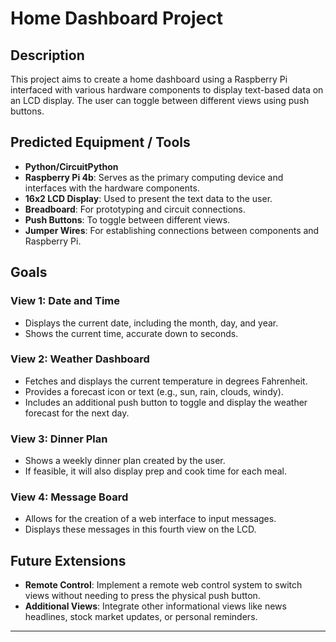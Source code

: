# Home Dashboard Project

## Description
This project aims to create a home dashboard using a Raspberry Pi interfaced with various hardware components to display text-based data on an LCD display. The user can toggle between different views using push buttons.

## Predicted Equipment / Tools
- **Python/CircuitPython**
- **Raspberry Pi 4b**: Serves as the primary computing device and interfaces with the hardware components.
- **16x2 LCD Display**: Used to present the text data to the user.
- **Breadboard**: For prototyping and circuit connections.
- **Push Buttons**: To toggle between different views.
- **Jumper Wires**: For establishing connections between components and Raspberry Pi.

## Goals

### View 1: Date and Time
- Displays the current date, including the month, day, and year.
- Shows the current time, accurate down to seconds.

### View 2: Weather Dashboard
- Fetches and displays the current temperature in degrees Fahrenheit.
- Provides a forecast icon or text (e.g., sun, rain, clouds, windy).
- Includes an additional push button to toggle and display the weather forecast for the next day.

### View 3: Dinner Plan
- Shows a weekly dinner plan created by the user.
- If feasible, it will also display prep and cook time for each meal.

### View 4: Message Board
- Allows for the creation of a web interface to input messages.
- Displays these messages in this fourth view on the LCD.

## Future Extensions
- **Remote Control**: Implement a remote web control system to switch views without needing to press the physical push button.
- **Additional Views**: Integrate other informational views like news headlines, stock market updates, or personal reminders.

---

